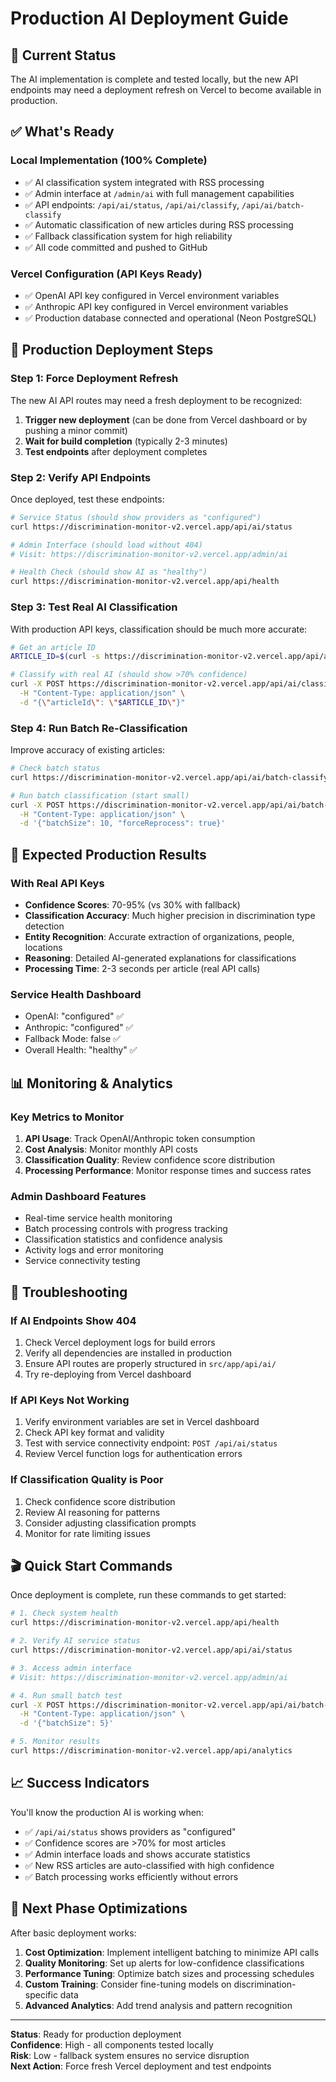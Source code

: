 # Production AI Deployment Guide

## 🚨 Current Status

The AI implementation is complete and tested locally, but the new API endpoints may need a deployment refresh on Vercel to become available in production.

## ✅ What's Ready

### **Local Implementation** (100% Complete)
- ✅ AI classification system integrated with RSS processing
- ✅ Admin interface at `/admin/ai` with full management capabilities
- ✅ API endpoints: `/api/ai/status`, `/api/ai/classify`, `/api/ai/batch-classify`
- ✅ Automatic classification of new articles during RSS processing
- ✅ Fallback classification system for high reliability
- ✅ All code committed and pushed to GitHub

### **Vercel Configuration** (API Keys Ready)
- ✅ OpenAI API key configured in Vercel environment variables
- ✅ Anthropic API key configured in Vercel environment variables
- ✅ Production database connected and operational (Neon PostgreSQL)

## 🔧 Production Deployment Steps

### **Step 1: Force Deployment Refresh**
The new AI API routes may need a fresh deployment to be recognized:

1. **Trigger new deployment** (can be done from Vercel dashboard or by pushing a minor commit)
2. **Wait for build completion** (typically 2-3 minutes)
3. **Test endpoints** after deployment completes

### **Step 2: Verify API Endpoints**
Once deployed, test these endpoints:

```bash
# Service Status (should show providers as "configured")
curl https://discrimination-monitor-v2.vercel.app/api/ai/status

# Admin Interface (should load without 404)
# Visit: https://discrimination-monitor-v2.vercel.app/admin/ai

# Health Check (should show AI as "healthy")
curl https://discrimination-monitor-v2.vercel.app/api/health
```

### **Step 3: Test Real AI Classification**
With production API keys, classification should be much more accurate:

```bash
# Get an article ID
ARTICLE_ID=$(curl -s https://discrimination-monitor-v2.vercel.app/api/articles?limit=1 | jq -r '.data[0].id')

# Classify with real AI (should show >70% confidence)
curl -X POST https://discrimination-monitor-v2.vercel.app/api/ai/classify \
  -H "Content-Type: application/json" \
  -d "{\"articleId\": \"$ARTICLE_ID\"}"
```

### **Step 4: Run Batch Re-Classification**
Improve accuracy of existing articles:

```bash
# Check batch status
curl https://discrimination-monitor-v2.vercel.app/api/ai/batch-classify

# Run batch classification (start small)
curl -X POST https://discrimination-monitor-v2.vercel.app/api/ai/batch-classify \
  -H "Content-Type: application/json" \
  -d '{"batchSize": 10, "forceReprocess": true}'
```

## 🎯 Expected Production Results

### **With Real API Keys**
- **Confidence Scores**: 70-95% (vs 30% with fallback)
- **Classification Accuracy**: Much higher precision in discrimination type detection
- **Entity Recognition**: Accurate extraction of organizations, people, locations
- **Reasoning**: Detailed AI-generated explanations for classifications
- **Processing Time**: 2-3 seconds per article (real API calls)

### **Service Health Dashboard**
- OpenAI: "configured" ✅
- Anthropic: "configured" ✅  
- Fallback Mode: false ✅
- Overall Health: "healthy" ✅

## 📊 Monitoring & Analytics

### **Key Metrics to Monitor**
1. **API Usage**: Track OpenAI/Anthropic token consumption
2. **Cost Analysis**: Monitor monthly API costs
3. **Classification Quality**: Review confidence score distribution
4. **Processing Performance**: Monitor response times and success rates

### **Admin Dashboard Features**
- Real-time service health monitoring
- Batch processing controls with progress tracking
- Classification statistics and confidence analysis
- Activity logs and error monitoring
- Service connectivity testing

## 🚨 Troubleshooting

### **If AI Endpoints Show 404**
1. Check Vercel deployment logs for build errors
2. Verify all dependencies are installed in production
3. Ensure API routes are properly structured in `src/app/api/ai/`
4. Try re-deploying from Vercel dashboard

### **If API Keys Not Working**
1. Verify environment variables are set in Vercel dashboard
2. Check API key format and validity
3. Test with service connectivity endpoint: `POST /api/ai/status`
4. Review Vercel function logs for authentication errors

### **If Classification Quality is Poor**
1. Check confidence score distribution
2. Review AI reasoning for patterns
3. Consider adjusting classification prompts
4. Monitor for rate limiting issues

## 🎬 Quick Start Commands

Once deployment is complete, run these commands to get started:

```bash
# 1. Check system health
curl https://discrimination-monitor-v2.vercel.app/api/health

# 2. Verify AI service status  
curl https://discrimination-monitor-v2.vercel.app/api/ai/status

# 3. Access admin interface
# Visit: https://discrimination-monitor-v2.vercel.app/admin/ai

# 4. Run small batch test
curl -X POST https://discrimination-monitor-v2.vercel.app/api/ai/batch-classify \
  -H "Content-Type: application/json" \
  -d '{"batchSize": 5}'

# 5. Monitor results
curl https://discrimination-monitor-v2.vercel.app/api/analytics
```

## 📈 Success Indicators

You'll know the production AI is working when:

- ✅ `/api/ai/status` shows providers as "configured"
- ✅ Confidence scores are >70% for most articles
- ✅ Admin interface loads and shows accurate statistics
- ✅ New RSS articles are auto-classified with high confidence
- ✅ Batch processing works efficiently without errors

## 🔄 Next Phase Optimizations

After basic deployment works:

1. **Cost Optimization**: Implement intelligent batching to minimize API calls
2. **Quality Monitoring**: Set up alerts for low-confidence classifications  
3. **Performance Tuning**: Optimize batch sizes and processing schedules
4. **Custom Training**: Consider fine-tuning models on discrimination-specific data
5. **Advanced Analytics**: Add trend analysis and pattern recognition

---

**Status**: Ready for production deployment  
**Confidence**: High - all components tested locally  
**Risk**: Low - fallback system ensures no service disruption  
**Next Action**: Force fresh Vercel deployment and test endpoints